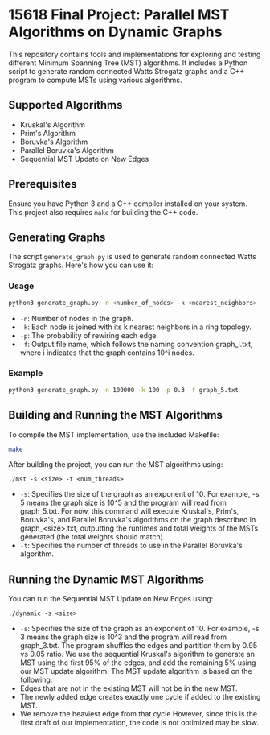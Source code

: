 # 15618 Final Project: Parallel MST Algorithms on Dynamic Graphs

This repository contains tools and implementations for exploring and testing different Minimum Spanning Tree (MST) algorithms. It includes a Python script to generate random connected Watts Strogatz graphs and a C++ program to compute MSTs using various algorithms.

## Supported Algorithms
- Kruskal's Algorithm
- Prim's Algorithm
- Boruvka's Algorithm
- Parallel Boruvka's Algorithm
- Sequential MST Update on New Edges

## Prerequisites

Ensure you have Python 3 and a C++ compiler installed on your system. This project also requires `make` for building the C++ code.

## Generating Graphs

The script `generate_graph.py` is used to generate random connected Watts Strogatz graphs. Here's how you can use it:

### Usage

```bash
python3 generate_graph.py -n <number_of_nodes> -k <nearest_neighbors> -p <rewiring_prob> -f <output_file>
```

- `-n`: Number of nodes in the graph.
- `-k`: Each node is joined with its k nearest neighbors in a ring topology.
- `-p`: The probability of rewiring each edge.
- `-f`: Output file name, which follows the naming convention graph_i.txt, where i indicates that the graph contains 10^i nodes.

### Example

```bash
python3 generate_graph.py -n 100000 -k 100 -p 0.3 -f graph_5.txt
```

## Building and Running the MST Algorithms

To compile the MST implementation, use the included Makefile:
```bash
make
```

After building the project, you can run the MST algorithms using:
```
./mst -s <size> -t <num_threads>
```
- `-s`: Specifies the size of the graph as an exponent of 10. For example, -s 5 means the graph size is 10^5 and the program will read from graph_5.txt.
For now, this command will execute Kruskal's, Prim's, Boruvka's, and Parallel Boruvka's algorithms on the graph described in graph_\<size\>.txt, outputting the runtimes and total weights of the MSTs generated (the total weights should match).
- `-t`: Specifies the number of threads to use in the Parallel Boruvka's algorithm.

## Running the Dynamic MST Algorithms

You can run the Sequential MST Update on New Edges using:
```
./dynamic -s <size>
```
- `-s`: Specifies the size of the graph as an exponent of 10. For example, -s 3 means the graph size is 10^3 and the program will read from graph_3.txt.
The program shuffles the edges and partition them by 0.95 vs 0.05 ratio. We use the sequential Kruskal's algorithm to generate an MST using the first 95% of the edges, and add the remaining 5% using our MST update algorithm.
The MST update algorithm is based on the following:
- Edges that are not in the existing MST will not be in the new MST.
- The newly added edge creates exactly one cycle if added to the existing MST.
- We remove the heaviest edge from that cycle
However, since this is the first draft of our implementation, the code is not optimized may be slow.
